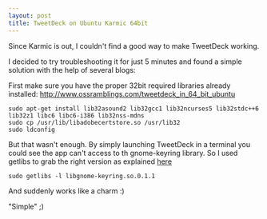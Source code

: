 ```yaml
---
layout: post
title: TweetDeck on Ubuntu Karmic 64bit
---
```


Since Karmic is out, I couldn't find a good way to make TweetDeck working.

I decided to try troubleshooting it for just 5 minutes and found a simple solution with the help of several blogs:

First make sure you have the proper 32bit required libraries already installed: <http://www.ossramblings.com/tweetdeck_in_64_bit_ubuntu>

    sudo apt-get install lib32asound2 lib32gcc1 lib32ncurses5 lib32stdc++6 lib32z1 libc6 libc6-i386 lib32nss-mdns
    sudo cp /usr/lib/libadobecertstore.so /usr/lib32
    sudo ldconfig

But that wasn't enough. By simply launching TweetDeck in a terminal you could see the app can't access to th gnome-keyring library. So I used getlibs to grab the right version as explained [here](http://ubuntuforums.org/archive/index.php/t-956824.html)

    sudo getlibs -l libgnome-keyring.so.0.1.1

And suddenly works like a charm :)

"Simple" ;)